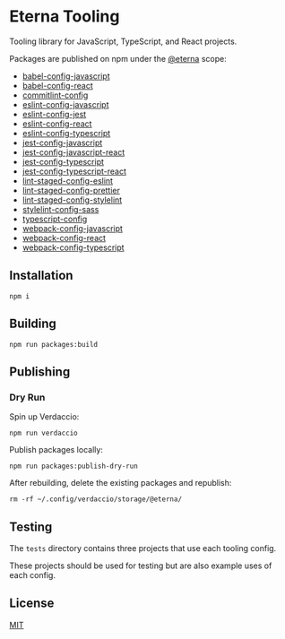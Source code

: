 # Eterna Tooling

Tooling library for JavaScript, TypeScript, and React projects.

Packages are published on npm under the [@eterna](https://www.npmjs.com/search?q=%40eterna) scope:

- [babel-config-javascript](./packages/babel-config-javascript/README.md)
- [babel-config-react](./packages/babel-config-react/README.md)
- [commitlint-config](./packages/commitlint-config/README.md)
- [eslint-config-javascript](./packages/eslint-config-javascript/README.md)
- [eslint-config-jest](./packages/eslint-config-jest/README.md)
- [eslint-config-react](./packages/eslint-config-react/README.md)
- [eslint-config-typescript](./packages/eslint-config-typescript/README.md)
- [jest-config-javascript](./packages/jest-config-javascript/README.md)
- [jest-config-javascript-react](./packages/jest-config-javascript-react/README.md)
- [jest-config-typescript](./packages/jest-config-typescript/README.md)
- [jest-config-typescript-react](./packages/jest-config-typescript-react/README.md)
- [lint-staged-config-eslint](./packages/lint-staged-config-eslint/README.md)
- [lint-staged-config-prettier](./packages/lint-staged-config-prettier/README.md)
- [lint-staged-config-stylelint](./packages/lint-staged-config-stylelint/README.md)
- [stylelint-config-sass](./packages/stylelint-config-sass/README.md)
- [typescript-config](./packages/typescript-config/README.md)
- [webpack-config-javascript](./packages/webpack-config-javascript/README.md)
- [webpack-config-react](./packages/webpack-config-react/README.md)
- [webpack-config-typescript](./packages/webpack-config-typescript/README.md)

## Installation

```shell script
npm i
```

## Building

```shell script
npm run packages:build
```

## Publishing

### Dry Run

Spin up Verdaccio:

```shell script
npm run verdaccio
```

Publish packages locally:

```shell script
npm run packages:publish-dry-run
```

After rebuilding, delete the existing packages and republish:

```shell script
rm -rf ~/.config/verdaccio/storage/@eterna/
```

## Testing

The `tests` directory contains three projects that use each tooling config.

These projects should be used for testing but are also example uses of each config.

## License

[MIT]

[mit]: https://choosealicense.com/licenses/mit/

